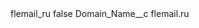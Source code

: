 <?xml version="1.0" encoding="UTF-8"?>
<CustomMetadata xmlns="http://soap.sforce.com/2006/04/metadata" xmlns:xsi="http://www.w3.org/2001/XMLSchema-instance" xmlns:xsd="http://www.w3.org/2001/XMLSchema">
    <label>flemail_ru</label>
    <protected>false</protected>
    <values>
        <field>Domain_Name__c</field>
        <value xsi:type="xsd:string">flemail.ru</value>
    </values>
</CustomMetadata>
